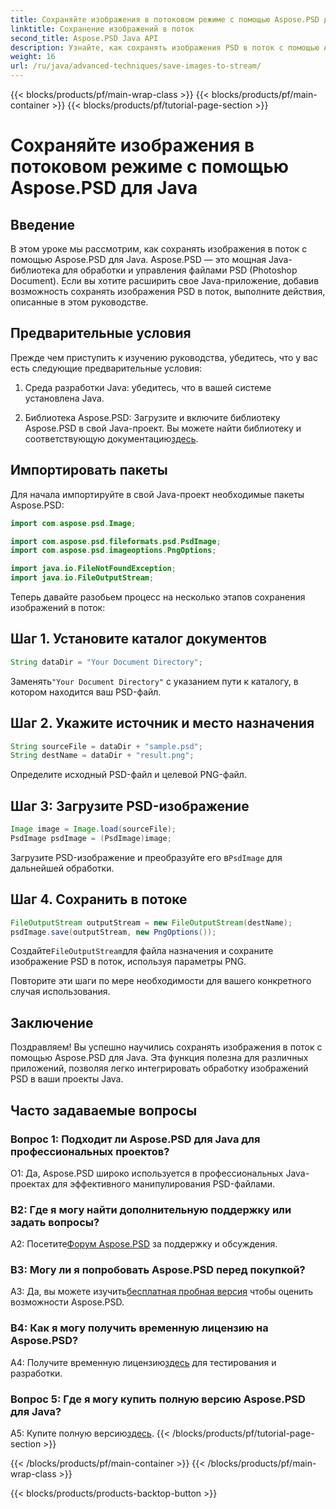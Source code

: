 ```yaml
---
title: Сохраняйте изображения в потоковом режиме с помощью Aspose.PSD для Java
linktitle: Сохранение изображений в поток
second_title: Aspose.PSD Java API
description: Узнайте, как сохранять изображения PSD в поток с помощью Aspose.PSD для Java. Следуйте нашему пошаговому руководству для эффективной обработки изображений.
weight: 16
url: /ru/java/advanced-techniques/save-images-to-stream/
---
```


{{< blocks/products/pf/main-wrap-class >}}
{{< blocks/products/pf/main-container >}}
{{< blocks/products/pf/tutorial-page-section >}}

# Сохраняйте изображения в потоковом режиме с помощью Aspose.PSD для Java

## Введение

В этом уроке мы рассмотрим, как сохранять изображения в поток с помощью Aspose.PSD для Java. Aspose.PSD — это мощная Java-библиотека для обработки и управления файлами PSD (Photoshop Document). Если вы хотите расширить свое Java-приложение, добавив возможность сохранять изображения PSD в поток, выполните действия, описанные в этом руководстве.

## Предварительные условия

Прежде чем приступить к изучению руководства, убедитесь, что у вас есть следующие предварительные условия:

1. Среда разработки Java: убедитесь, что в вашей системе установлена Java.

2.  Библиотека Aspose.PSD: Загрузите и включите библиотеку Aspose.PSD в свой Java-проект. Вы можете найти библиотеку и соответствующую документацию[здесь](https://reference.aspose.com/psd/java/).

## Импортировать пакеты

Для начала импортируйте в свой Java-проект необходимые пакеты Aspose.PSD:

```java
import com.aspose.psd.Image;

import com.aspose.psd.fileformats.psd.PsdImage;
import com.aspose.psd.imageoptions.PngOptions;

import java.io.FileNotFoundException;
import java.io.FileOutputStream;
```

Теперь давайте разобьем процесс на несколько этапов сохранения изображений в поток:

## Шаг 1. Установите каталог документов

```java
String dataDir = "Your Document Directory";
```

 Заменять`"Your Document Directory"` с указанием пути к каталогу, в котором находится ваш PSD-файл.

## Шаг 2. Укажите источник и место назначения

```java
String sourceFile = dataDir + "sample.psd";
String destName = dataDir + "result.png";
```

Определите исходный PSD-файл и целевой PNG-файл.

## Шаг 3: Загрузите PSD-изображение

```java
Image image = Image.load(sourceFile);
PsdImage psdImage = (PsdImage)image;
```

 Загрузите PSD-изображение и преобразуйте его в`PsdImage` для дальнейшей обработки.

## Шаг 4. Сохранить в потоке

```java
FileOutputStream outputStream = new FileOutputStream(destName);
psdImage.save(outputStream, new PngOptions());
```

 Создайте`FileOutputStream`для файла назначения и сохраните изображение PSD в поток, используя параметры PNG.

Повторите эти шаги по мере необходимости для вашего конкретного случая использования.

## Заключение

Поздравляем! Вы успешно научились сохранять изображения в поток с помощью Aspose.PSD для Java. Эта функция полезна для различных приложений, позволяя легко интегрировать обработку изображений PSD в ваши проекты Java.

## Часто задаваемые вопросы

### Вопрос 1: Подходит ли Aspose.PSD для Java для профессиональных проектов?

О1: Да, Aspose.PSD широко используется в профессиональных Java-проектах для эффективного манипулирования PSD-файлами.

### В2: Где я могу найти дополнительную поддержку или задать вопросы?

 A2: Посетите[Форум Aspose.PSD](https://forum.aspose.com/c/psd/34) за поддержку и обсуждения.

### В3: Могу ли я попробовать Aspose.PSD перед покупкой?

 A3: Да, вы можете изучить[бесплатная пробная версия](https://releases.aspose.com/) чтобы оценить возможности Aspose.PSD.

### В4: Как я могу получить временную лицензию на Aspose.PSD?

 A4: Получите временную лицензию[здесь](https://purchase.aspose.com/temporary-license/) для тестирования и разработки.

### Вопрос 5: Где я могу купить полную версию Aspose.PSD для Java?

 A5: Купите полную версию[здесь](https://purchase.aspose.com/buy).
{{< /blocks/products/pf/tutorial-page-section >}}

{{< /blocks/products/pf/main-container >}}
{{< /blocks/products/pf/main-wrap-class >}}

{{< blocks/products/products-backtop-button >}}
